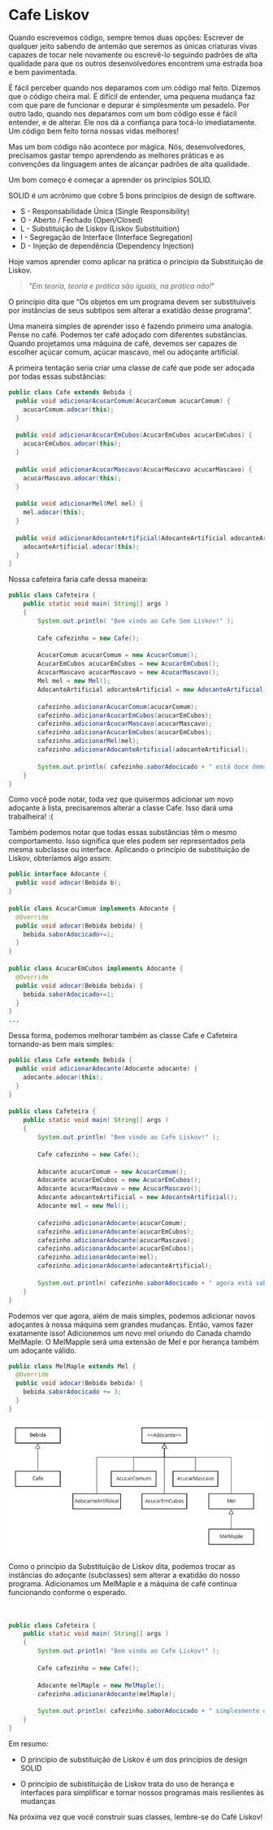 # Cafe Liskov

Quando escrevemos código, sempre temos duas opções: Escrever de qualquer jeito sabendo de antemão que seremos as únicas criaturas vivas capazes de tocar nele novamente ou escrevê-lo seguindo padrões de alta qualidade para que os outros desenvolvedores encontrem uma estrada boa e bem pavimentada.

É fácil perceber quando nos deparamos com um código mal feito. Dizemos que o código cheira mal. É difícil de entender, uma pequena mudança faz com que pare de funcionar e depurar é simplesmente um pesadelo. Por outro lado, quando nos deparamos com um bom código esse é fácil entender, e de alterar. Ele nos dá a confiança para tocá-lo imediatamente. Um código bem feito torna nossas vidas melhores!

Mas um bom código não acontece por mágica. Nós, desenvolvedores, precisamos gastar tempo aprendendo as melhores práticas e as convenções da linguagem antes de alcançar padrões de alta qualidade.

Um bom começo é começar a aprender os princípios SOLID.

SOLID é um acrônimo que cobre 5 bons princípios de design de software.

- S - Responsabilidade Única (Single Responsibility)
- O - Aberto / Fechado (Open/Closed)
- L - Substituição de Liskov (Liskov Substituition)
- I - Segregação de Interface (Interface Segregation)
- D - Injeção de dependência (Dependency Injection)

Hoje vamos aprender como aplicar na prática o princípio da Substituição de Liskov.

> _"Em teoria, teoria e prática são iguais, na prática não!_"

O princípio dita que “Os objetos em um programa devem ser substituíveis por instâncias de seus subtipos sem alterar a exatidão desse programa”.

Uma maneira simples de aprender isso é fazendo primeiro uma analogia. Pense no café. Podemos ter café adoçado com diferentes substâncias. Quando projetamos uma máquina de café, devemos ser capazes de escolher açúcar comum, açúcar mascavo, mel ou adoçante artificial.

A primeira tentação seria criar uma classe de café que pode ser adoçada por todas essas substâncias:

```java
public class Cafe extends Bebida {
  public void adicionarAcucarComum(AcucarComum acucarComum) {
    acucarComum.adocar(this);
  }

  public void adicionarAcucarEmCubos(AcucarEmCubos acucarEmCubos) {
    acucarEmCubos.adocar(this);
  }

  public void adicionarAcucarMascavo(AcucarMascavo acucarMascavo) {
    acucarMascavo.adocar(this);
  }

  public void adicionarMel(Mel mel) {
    mel.adocar(this);
  }

  public void adicionarAdocanteArtificial(AdocanteArtificial adocanteArtificial) {
    adocanteArtificial.adocar(this);
  }
}
```

Nossa cafeteira faria cafe dessa maneira:

```java
public class Cafeteira {
    public static void main( String[] args )
    {
        System.out.println( "Bem vindo ao Cafe Sem Liskov!" );

        Cafe cafezinho = new Cafe();

        AcucarComum acucarComum = new AcucarComum();
        AcucarEmCubos acucarEmCubos = new AcucarEmCubos();
        AcucarMascavo acucarMascavo = new AcucarMascavo();
        Mel mel = new Mel();
        AdocanteArtificial adocanteArtificial = new AdocanteArtificial();

        cafezinho.adicionarAcucarComum(acucarComum);
        cafezinho.adicionarAcucarEmCubos(acucarEmCubos);
        cafezinho.adicionarAcucarMascavo(acucarMascavo);
        cafezinho.adicionarAcucarEmCubos(acucarEmCubos);
        cafezinho.adicionarMel(mel);
        cafezinho.adicionarAdocanteArtificial(adocanteArtificial);

        System.out.println( cafezinho.saborAdocicado + " está doce demais!" );
    }
}
```

Como você pode notar, toda vez que quisermos adicionar um novo adoçante à lista, precisaremos alterar a classe Cafe. Isso dará uma trabalheira! :(

Também podemos notar que todas essas substâncias têm o mesmo comportamento. Isso significa que eles podem ser representados pela mesma subclasse ou interface. Aplicando o princípio de substituição de Liskov, obteríamos algo assim:

```java
public interface Adocante {
  public void adocar(Bebida b);
}

public class AcucarComum implements Adocante {
  @Override
  public void adocar(Bebida bebida) {
    bebida.saborAdocicado+=1;
  }
}

public class AcucarEmCubos implements Adocante {
  @Override
  public void adocar(Bebida bebida) {
    bebida.saborAdocicado+=1;
  }
}
...
```

Dessa forma, podemos melhorar também as classe Cafe e Cafeteira tornando-as bem mais simples:

```java
public class Cafe extends Bebida {
  public void adicionarAdocante(Adocante adocante) {
    adocante.adocar(this);
  }
}

public class Cafeteira {
    public static void main( String[] args )
    {
        System.out.println( "Bem vindo ao Cafe Liskov!" );

        Cafe cafezinho = new Cafe();

        Adocante acucarComum = new AcucarComum();
        Adocante acucarEmCubos = new AcucarEmCubos();
        Adocante acucarMascavo = new AcucarMascavo();
        Adocante adocanteArtificial = new AdocanteArtificial();
        Adocante mel = new Mel();

        cafezinho.adicionarAdocante(acucarComum);
        cafezinho.adicionarAdocante(acucarEmCubos);
        cafezinho.adicionarAdocante(acucarMascavo);
        cafezinho.adicionarAdocante(acucarEmCubos);
        cafezinho.adicionarAdocante(mel);
        cafezinho.adicionarAdocante(adocanteArtificial);

        System.out.println( cafezinho.saborAdocicado + " agora está saboroso!" );
    }
}
```

Podemos ver que agora, além de mais simples, podemos adicionar novos adoçantes à nossa máquina sem grandes mudanças. Então, vamos fazer exatamente isso! Adicionemos um novo mel oriundo do Canada chamdo MelMaple. O MelMapple será uma extensão de Mel e por herança também um adoçante válido.

```java
public class MelMaple extends Mel {
  @Override
  public void adocar(Bebida bebida) {
    bebida.saborAdocicado += 3;
  }
}
```

![Diagrama de Classes](./images/liskov-cafe-classes.png)

Como o princípio da Substituição de Liskov dita, podemos trocar as instâncias do adoçante (subclasses) sem alterar a exatidão do nosso programa. Adicionamos um MelMaple e a máquina de café continua funcionando conforme o esperado.

```java


public class Cafeteira {
    public static void main( String[] args )
    {
        System.out.println( "Bem vindo ao Cafe Liskov!" );

        Cafe cafezinho = new Cafe();

        Adocante melMaple = new MelMaple();
        cafezinho.adicionarAdocante(melMaple);

        System.out.println( cafezinho.saborAdocicado + " simplesmente delicioso!" );
    }
}
```
Em resumo:

- O princípio de substituição de Liskov é um dos princípios de design SOLID

- O princípio de subistituição de Liskov trata do uso de herança e interfaces para simplificar e tornar nossos programas mais resilientes às mudanças

Na próxima vez que você construir suas classes, lembre-se do Café Liskov!
